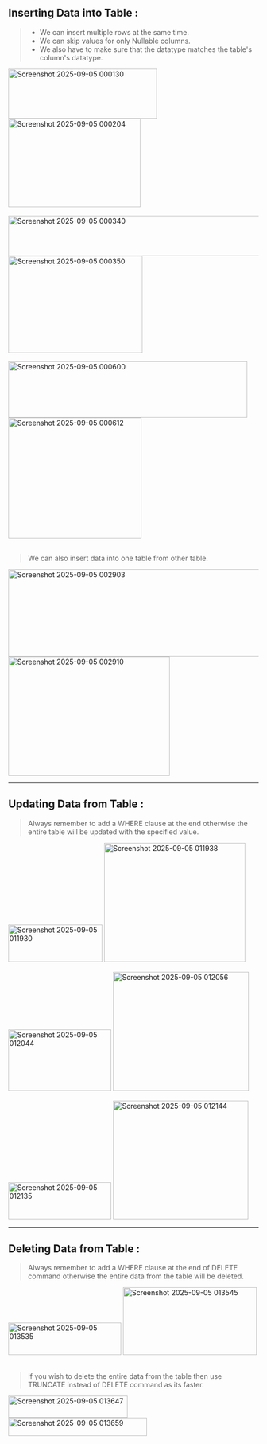 ## Inserting Data into Table :  
> - We can insert multiple rows at the same time.  
> - We can skip values for only Nullable columns.  
> - We also have to make sure that the datatype matches the table's column's datatype.

<img width="299" height="100" alt="Screenshot 2025-09-05 000130" src="https://github.com/user-attachments/assets/06548a34-0831-4934-9a61-2e082654eab8" />
<img width="266" height="178" alt="Screenshot 2025-09-05 000204" src="https://github.com/user-attachments/assets/72b3ff52-1f37-45d0-af8b-d9421787576f" />
<br><br>
<img width="555" height="81" alt="Screenshot 2025-09-05 000340" src="https://github.com/user-attachments/assets/ee378e07-15b4-4515-8a8a-d68a7f8e2cc0" />
<img width="270" height="195" alt="Screenshot 2025-09-05 000350" src="https://github.com/user-attachments/assets/82e58bd4-e55b-49d6-aea7-f7143be56693" />
<br><br>
<img width="481" height="113" alt="Screenshot 2025-09-05 000600" src="https://github.com/user-attachments/assets/0afa62c3-6eed-43d8-b66c-29a363eeeb7e" />
<img width="268" height="243" alt="Screenshot 2025-09-05 000612" src="https://github.com/user-attachments/assets/41c0c125-38cd-4883-a53e-ac25e66bfb0d" />
<br><br>  

> We can also insert data into one table from other table.
<img width="555" height="175" alt="Screenshot 2025-09-05 002903" src="https://github.com/user-attachments/assets/1ae82551-7224-4150-a331-b10e1da1a8fb" />
<img width="325" height="240" alt="Screenshot 2025-09-05 002910" src="https://github.com/user-attachments/assets/39fbbf93-36c3-4895-befb-e555c411ffc6" />
<hr>

## Updating Data from Table :  
> Always remember to add a WHERE clause at the end otherwise the entire table will be updated with the specified value.  
<img width="189" height="75" alt="Screenshot 2025-09-05 011930" src="https://github.com/user-attachments/assets/feb86168-91ae-4e08-8013-bb592f71c7b9" />
<img width="284" height="239" alt="Screenshot 2025-09-05 011938" src="https://github.com/user-attachments/assets/e4365469-3b6b-4076-bfb2-dfa716e99fa3" />
<br><br>
<img width="207" height="123" alt="Screenshot 2025-09-05 012044" src="https://github.com/user-attachments/assets/b835466a-7cc2-4b27-8b19-339a95ee390f" />
<img width="273" height="239" alt="Screenshot 2025-09-05 012056" src="https://github.com/user-attachments/assets/e9fb9ac7-1890-4c2e-a6e6-141160ef5212" />
<br><br>
<img width="207" height="74" alt="Screenshot 2025-09-05 012135" src="https://github.com/user-attachments/assets/7d4130ae-f2ba-44ac-9e9a-dd3355933d4c" />
<img width="272" height="238" alt="Screenshot 2025-09-05 012144" src="https://github.com/user-attachments/assets/ec1906fa-9f65-4eb2-a2bf-a9872a4f9adc" />
<hr>

## Deleting Data from Table :  
> Always remember to add a WHERE clause at the end of DELETE command otherwise the entire data from the table will be deleted.
<img width="227" height="65" alt="Screenshot 2025-09-05 013535" src="https://github.com/user-attachments/assets/7029b12d-00ba-4578-b7b6-fafad552475f" />
<img width="269" height="136" alt="Screenshot 2025-09-05 013545" src="https://github.com/user-attachments/assets/c95fdf3b-d7c8-417b-bb2a-6a8880243f82" />
<br><br>

> If you wish to delete the entire data from the table then use TRUNCATE instead of DELETE command as its faster.
<img width="240" height="44" alt="Screenshot 2025-09-05 013647" src="https://github.com/user-attachments/assets/7ae17236-e8cf-4414-950d-88d10008e932" />
<img width="279" height="37" alt="Screenshot 2025-09-05 013659" src="https://github.com/user-attachments/assets/3aea2578-3aa1-41a4-a485-b6d0e15048a7" />
